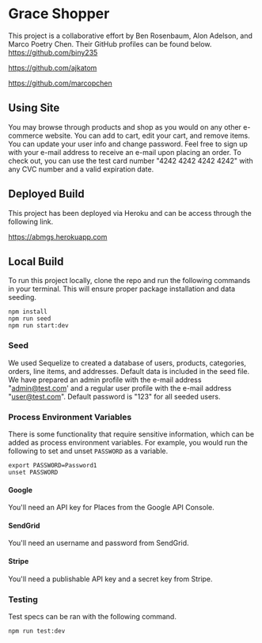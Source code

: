 # Grace Shopper
This project is a collaborative effort by Ben Rosenbaum, Alon Adelson, and Marco Poetry Chen. Their GitHub profiles can be found below.
https://github.com/biny235

https://github.com/ajkatom

https://github.com/marcopchen

## Using Site
You may browse through products and shop as you would on any other e-commerce website. You can add to cart, edit your cart, and remove items. You can update your user info and change password. Feel free to sign up with your e-mail address to receive an e-mail upon placing an order. To check out, you can use the test card number "4242 4242 4242 4242" with any CVC number and a valid expiration date.

## Deployed Build
This project has been deployed via Heroku and can be access through the following link.

https://abmgs.herokuapp.com

## Local Build
To run this project locally, clone the repo and run the following commands in your terminal. This will ensure proper package installation and data seeding.

```
npm install
npm run seed
npm run start:dev
```

### Seed
We used Sequelize to created a database of users, products, categories, orders, line items, and addresses. Default data is included in the seed file. We have prepared an admin profile with the e-mail address "admin@test.com' and a regular user profile with the e-mail address "user@test.com". Default password is "123" for all seeded users.

### Process Environment Variables
There is some functionality that require sensitive information, which can be added as process environment variables. For example, you would run the following to set and unset `PASSWORD` as a variable.

```
export PASSWORD=Password1
unset PASSWORD
```

#### Google
You'll need an API key for Places from the Google API Console.

#### SendGrid
You'll need an username and password from SendGrid.

#### Stripe
You'll need a publishable API key and a secret key from Stripe.

### Testing
Test specs can be ran with the following command.

```
npm run test:dev
```
